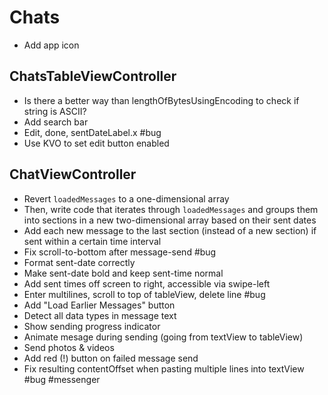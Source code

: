 # Chats

* Add app icon

## ChatsTableViewController

* Is there a better way than lengthOfBytesUsingEncoding to check if string is ASCII?
* Add search bar
* Edit, done, sentDateLabel.x #bug
* Use KVO to set edit button enabled

## ChatViewController

* Revert `loadedMessages` to a one-dimensional array
* Then, write code that iterates through `loadedMessages` and groups them into sections in a new two-dimensional array based on their sent dates
* Add each new message to the last section (instead of a new section) if sent within a certain time interval
* Fix scroll-to-bottom after message-send #bug
* Format sent-date correctly
* Make sent-date bold and keep sent-time normal
* Add sent times off screen to right, accessible via swipe-left
* Enter multilines, scroll to top of tableView, delete line #bug
* Add "Load Earlier Messages" button
* Detect all data types in message text
* Show sending progress indicator
* Animate mesage during sending (going from textView to tableView)
* Send photos & videos
* Add red (!) button on failed message send
* Fix resulting contentOffset when pasting multiple lines into textView #bug #messenger

